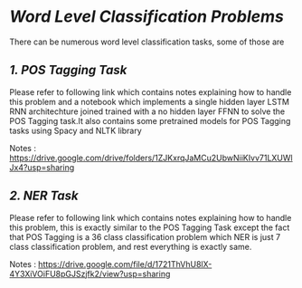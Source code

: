# *Word Level Classification Problems*
There can be numerous word level classification tasks, some of those are

## *1. POS Tagging Task*
Please refer to following link which contains notes explaining how to handle this problem and a notebook which implements a single hidden layer LSTM RNN architechture joined trained with a no hidden layer FFNN to solve the POS Tagging task.It also contains some pretrained models for POS Tagging tasks using Spacy and NLTK library

   Notes : https://drive.google.com/drive/folders/1ZJKxrqJaMCu2UbwNiiKIvv71LXUWlJx4?usp=sharing
      
## *2. NER Task*
Please refer to following link which contains notes explaining how to handle this problem, this is exactly similar to the POS Tagging Task except the fact that POS Tagging is a 36 class classification problem which NER is just 7 class classification problem, and rest everything is exactly same.
   
   Notes : https://drive.google.com/file/d/1721ThVhU8lX-4Y3XiVOiFU8pGJSzjfk2/view?usp=sharing
